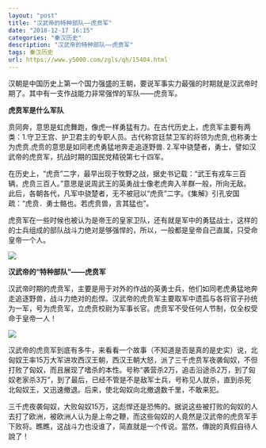 ```yaml
---
layout: "post"
title: "汉武帝的特种部队——虎贲军"
date: "2018-12-17 16:15"
categories: "秦汉历史"
description: "汉武帝的特种部队——虎贲军"
tags: 秦汉历史
url: https://www.y5000.com/zgls/qh/15404.html
---
```






汉朝是中国历史上第一个国力强盛的王朝，要说军事实力最强的时期就是汉武帝时期了。其中有一支作战能力非常强悍的军队——虎贲军。

**虎贲军是什么军队**

贲同奔，意思是虹虎舞跑，像虎一样勇猛有力。在古代历史上，虎贲军主要有两类：1.守卫王宫、护卫君主的专职人员。古代称宫廷禁卫军的将领为虎贲,也称勇士为虎贲.虎贲的意思是如同老虎勇猛地奔走追逐野兽.
2.军中骁楚者，勇士，譬如汉武帝的虎贲军，抗战时期的国民党精锐第七十四军。

在历史上，“虎贲”二字，最早出现于牧野之战，据史书记载：“武王有戎车三百辆，虎贲三百人。”意思是说周武王的英勇战士像老虎奔入羊群一般，所向无敌。
此后，各朝各代，凡军中骁楚者，无不被冠以“虎贲”二字。《集解》引孔安国疏：“虎贲．勇士骼也。若虎贲兽，言其猛也”。

虎贲军在一些时候也被认为是帝王的皇家卫队，还有就是军中的勇猛战士，这样的的士兵组成的部队战斗力绝对是够强悍的，所以，一般都是皇帝自己直属，只受命皇帝一个人。

![](https://img.y5000.com/uploads/allimg/170228/8-1F22QKZcB.jpg)

**汉武帝的“特种部队”——虎贲军**

汉武帝时期的虎贲军，主要是用于对外的作战的英勇士兵，他们如同老虎勇猛地奔走追逐野兽，战斗力绝对的彪悍。汉武帝的虎贲军主要取军中遗孤与各将官子孙统为一军，号为虎贲军，立虎贲校尉为军事长官。虎贲军不受任何人节制，仅全权受命于皇帝一人！

![](https://img.y5000.com/uploads/allimg/170228/8-1F22QK91Y12.jpg)

汉武帝的虎贲军到底有多牛，来看看一个故事（不知道是否是真的是史实）说，北匈奴王率15万大军进攻西汉王朝，西汉王朝大怒，派了三千虎贲军夜袭匈奴，不但打败了匈奴，而且展现了嗜杀的本性。号称“袭营杀2万，追击沿途杀2万，到了匈奴老家杀3万”，到了最后，已经不管是不是敌军士兵，号称见人就杀，直到杀死北匈奴王，又迅速撤退。后来，使北匈奴向北撤退数千里，不敢来犯。

三千虎夜袭匈奴，大败匈奴15万，这彪悍还是恐怖的。据说这些被打败的匈奴的人去打了欧洲，被欧洲人认为是上帝之鞭，而这些匈奴的人竟然是汉武帝的虎贲军手下败将。瞧瞧，这战斗力也没谁了，简直就是一个传说。當然，傳說的真假自待人說了！
